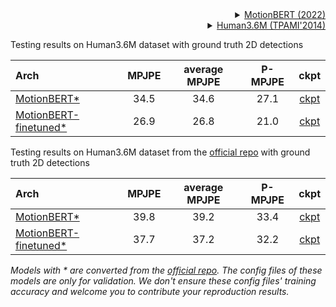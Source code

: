 <!-- [BACKBONE] -->

<details>
<summary align="right"><a href="https://arxiv.org/abs/2210.06551">MotionBERT (2022)</a></summary>

```bibtex
 @misc{Zhu_Ma_Liu_Liu_Wu_Wang_2022,
 title={Learning Human Motion Representations: A Unified Perspective},
 author={Zhu, Wentao and Ma, Xiaoxuan and Liu, Zhaoyang and Liu, Libin and Wu, Wayne and Wang, Yizhou},
 year={2022},
 month={Oct},
 language={en-US}
 }
```

</details>

<!-- [DATASET] -->

<details>
<summary align="right"><a href="https://ieeexplore.ieee.org/abstract/document/6682899/">Human3.6M (TPAMI'2014)</a></summary>

```bibtex
@article{h36m_pami,
author = {Ionescu, Catalin and Papava, Dragos and Olaru, Vlad and Sminchisescu, Cristian},
title = {Human3.6M: Large Scale Datasets and Predictive Methods for 3D Human Sensing in Natural Environments},
journal = {IEEE Transactions on Pattern Analysis and Machine Intelligence},
publisher = {IEEE Computer Society},
volume = {36},
number = {7},
pages = {1325-1339},
month = {jul},
year = {2014}
}
```

</details>

Testing results on Human3.6M dataset with ground truth 2D detections

| Arch                                                                                    | MPJPE | average MPJPE | P-MPJPE |                                           ckpt                                           |
| :-------------------------------------------------------------------------------------- | :---: | :-----------: | :-----: | :--------------------------------------------------------------------------------------: |
| [MotionBERT\*](/configs/body_3d_keypoint/pose_lift/h36m/pose-lift_motionbert-243frm_8xb32-120e_h36m.py) | 34.5  |     34.6      |  27.1   | [ckpt](https://download.openmmlab.com/mmpose/v1/body_3d_keypoint/pose_lift/h36m/motionbert_h36m-f554954f_20230531.pth) |
| [MotionBERT-finetuned\*](/configs/body_3d_keypoint/pose_lift/h36m/pose-lift_motionbert-243frm_8xb32-120e_h36m.py) | 26.9  |     26.8      |  21.0   | [ckpt](https://download.openmmlab.com/mmpose/v1/body_3d_keypoint/pose_lift/h36m/motionbert_ft_h36m-d80af323_20230531.pth) |

Testing results on Human3.6M dataset from the [official repo](https://github.com/Walter0807/MotionBERT) with ground truth 2D detections

| Arch                                                                                    | MPJPE | average MPJPE | P-MPJPE |                                           ckpt                                           |
| :-------------------------------------------------------------------------------------- | :---: | :-----------: | :-----: | :--------------------------------------------------------------------------------------: |
| [MotionBERT\*](/configs/body_3d_keypoint/pose_lift/h36m/pose-lift_motionbert-243frm_8xb32-120e_h36m.py) | 39.8  |     39.2      |  33.4   | [ckpt](https://download.openmmlab.com/mmpose/v1/body_3d_keypoint/pose_lift/h36m/motionbert_h36m-f554954f_20230531.pth) |
| [MotionBERT-finetuned\*](/configs/body_3d_keypoint/pose_lift/h36m/pose-lift_motionbert-243frm_8xb32-120e_h36m.py) | 37.7  |     37.2      |  32.2   | [ckpt](https://download.openmmlab.com/mmpose/v1/body_3d_keypoint/pose_lift/h36m/motionbert_ft_h36m-d80af323_20230531.pth) |

*Models with * are converted from the [official repo](https://github.com/Walter0807/MotionBERT). The config files of these models are only for validation. We don't ensure these config files' training accuracy and welcome you to contribute your reproduction results.*
